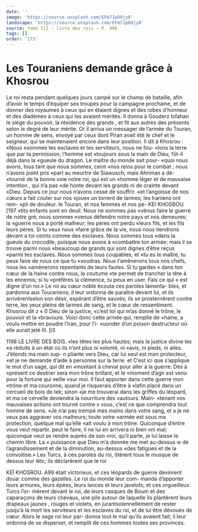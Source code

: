 ```yaml
---
date: ''
image: 'https://source.unsplash.com/EFm7JpD9jy8'
landscape: 'https://source.unsplash.com/EFm7JpD9jy8'
source: tome III - livre des rois - P. 496
tags: []
order: '173'
---
```


# Les Touraniens demande grâce à Khosrou

Le roi resta pendant quelques jours campé sur le champ de bataille, afin d’avoir le temps d’équiper
ses troupes pour la campagne prochaine, et de donner des royaumes à ceux qui en étaient dignes et des robes d’honneur et des diadèmes à ceux qui les avaient mérités. Il donna à Gouderz Isfahan le siége
du pouvoir, la résidence des grands , et fit aux autres
des présents selon le degré de leur mérite.
Or il arriva un messager de l’armée du Touran,
un homme de sens, envoyé par ceux dont Piran
avait été le chef et le seigneur, qui se maintenaient
encore dans leur position. Il dit à Khosrou : «Nous
«sommes tes esclaves et tes serviteurs, nous ne fou-
«lons la terre que par ta permission; l’homme est
«toujours sous la main de Dieu, fût-il déjà dans la
«gueule du dragon. Le maître du monde sait pour-
«quoi nous avons, tous tant que nous sommes, ceint «nos reins pour le combat ; nous n’avons point pris
«part au meurtre de Siawusch; mais Ahriman a dé-
«tourné de la bonne voie notre roi, qui est un «homme léger et de mauvaise intention , qui n’a pas
«de honte devant les grands ni de crainte devant «Dieu. Depuis ce jour nous n’avons cessé de souffrir.
«et l’angoisse de nos cœurs a fait couler sur nos «joues un torrent de larmes; les Iraniens ont rem- «pli de douleur. le Touran, et nos femmes et nos pe-
KEI KHOSBOU. [197 «tits enfants sont en deuil. Nous ne sommes pas
«vénus faire la guerre de notre gré, nous sommes «venus défendre notre pays et nos demeures; la «guerre nous a porté malheur; les pères ont perdu «leurs fils, et les fils leurs pères. Si tu veux nous «faire grâce de la vie, nous nous tiendrons devant
a toi ceints comme des esclaves. Nous sommes tous «dans la gueule du crocodile, puisque nous avons à «combattre ton armée; mais il se trouve parmi nous «beaucoup de grands qui sont dignes d’être reçus
«parmi tes esclaves. Nous sommes tous coupables, et
«tu es le maître, tu peux faire de nous ce que tu «voudras. Nous t’amènerons tous nos chefs, nous les
«amènerons repentants de leurs fautes. Si tu gardes « dans ton cœur de la haine contre nous, la coutume «te permet de trancher la tête à les ennemis; si tu «préfères la clémence, tu peux en user. Fais ce qui
« est digne d’un roi.»
Le roi au cœur noble écouta ces paroles lamenta-
bles, et pardonna aux Touraniens; il leur ordonna de paraître devant lui, et ils arrivèrentselon son désir, espérant d’être sauvés; ils se prosternèrent contre
terre, les yeux pleins de larmes de sang, et le cœur de ressentiment. Khosrou dit z « 0 Dieu de la justice, «c’est toi qui m’as donné le trône, le pouvoir et la
«bravoure. Voici donc cette armée qui, remplie de «haine, a voulu mettre en poudre l’Iran, pour l’i- «uonder d’un poison destructeur où elle aurait jeté
III. [i3

1198 LE LIVRE DES BOIS.
«les têtes les plus hautes; mais la justice divine les
«a réduits à un état où ils n’ont plus ni volonté, ni
«avis, ni pieds, ni ailes. J’étends ma main sup-
n pliante vers Dieu, car lui seul est mon protecteur, «et je ne demande d’aide à personne sur la terre.
et C’est ici que s’applique le mot d’un sage, qui dit en
«montant à cheval pour aller à la guerre: Dès à «présent ce destrier sera mon trône brillant, et le «moment d’agir est venu pour la fortune qui veille
«sur moi. Il faut apporter dans cette guerre mon «trône et ma couronne, quand je risquerais d’être à
«lafin placé dans un cercueil de bois de tek; sinon
«je me trouverai dans les griffes du léopard, et ma
ce cervelle deviendra la nourriture des vautours. Main- «tenant vos mauvaises actions ont tourné contre
x vous, c’est ce que comprendra tout homme de sens.
«Je n’ai pas trempé mes mains dans votre sang, et
a je ne veux pas aggraver vos malheurs; toute votre «armée est sous ma protection, quelque mal qu’elle
«ait voulu à mon trône. Quiconque d’entre vous veut repartir. peut le faire, il ne lui en arrivera ni bien «ni mal; quiconque veut se rendre auprès de son «roi, qu’il parte, je lui laisse le chemin libre. La
« puissance que Dieu m’a donnée me met au-dessus
w de l’agrandissement et de la diminution, au-dessus «des fatigues et de la convoitise.»
Les Turcs, à ces paroles du roi, ôtèrent tous le musque de dessus leur lêtc; ils déclarèrent que le roi

KEÏ KHOSROU. A99 était victorieux, et ces léopards de guerre devinrent
doua: comme des gazelles. Le roi du monde leur com- manda d’apporter leurs armures, leurs épées, leurs
lances et leurs javelots; et ces orgueilleux Turcs l’or- mèrent devant le roi, de leurs casques de Boum et des caparaçons de leurs chevaux, une pile autour de laquelle ils plantèrent leurs drapeaux jaunes , rouges et violets, en jurantsolennellement de rester jusqu’à
la mort les serviteurs et les esclaves du roi, et de lui être dévoués de cœur. Alors le sage roi leur par-
donna tout le mal qu’ils avaient fait; il leur ordonna
de se disperser, et remplit de ces hommes toutes ses
provinces.
